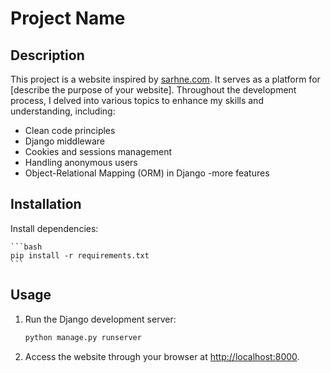# Project Name

## Description

This project is a website inspired by [sarhne.com](https://www.sarhne.com/). It serves as a platform for [describe the purpose of your website]. Throughout the development process, I delved into various topics to enhance my skills and understanding, including:

- Clean code principles
- Django middleware
- Cookies and sessions management
- Handling anonymous users
- Object-Relational Mapping (ORM) in Django
-more features
## Installation



 Install dependencies:

    ```bash
    pip install -r requirements.txt
    ```

## Usage

1. Run the Django development server:

    ```bash
    python manage.py runserver
    ```

2. Access the website through your browser at [http://localhost:8000](http://localhost:8000).




